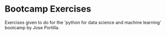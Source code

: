 # Bootcamp Exercises
 Exercises given to do for the 'python for data science and machine learning' bootcamp by Jose Portilla.
